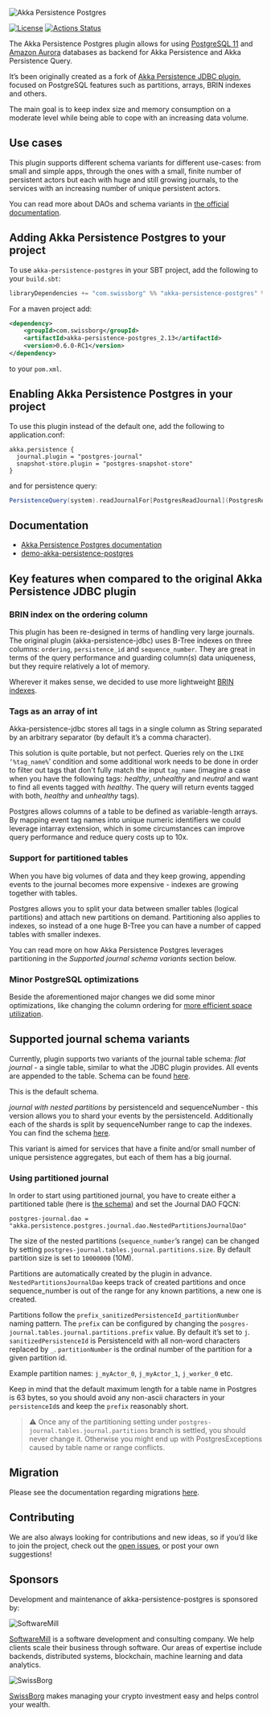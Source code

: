 ![Akka Persistence Postgres](./docs/assets/project-logo.png)

[![License](https://img.shields.io/:license-Apache%202-red.svg)](https://www.apache.org/licenses/LICENSE-2.0.txt)
[![Actions Status](https://github.com/SwissBorg/akka-persistence-postgres/workflows/Scala%20CI/badge.svg)](https://github.com/SwissBorg/akka-persistence-postgres/actions)

The Akka Persistence Postgres plugin allows for using [PostgreSQL 11](https://www.postgresql.org/) and [Amazon Aurora](https://aws.amazon.com/rds/aurora/) databases as backend for Akka Persistence and Akka Persistence Query.

It’s been originally created as a fork of [Akka Persistence JDBC plugin](https://github.com/akka/akka-persistence-jdbc), focused on PostgreSQL features such as partitions, arrays, BRIN indexes and others.

The main goal is to keep index size and memory consumption on a moderate level while being able to cope with an increasing data volume.

## Use cases
This plugin supports different schema variants for different use-cases: from small and simple apps, 
through the ones with a small, finite number of persistent actors but each with huge and still growing journals,
to the services with an increasing number of unique persistent actors.

You can read more about DAOs and schema variants in [the official documentation](https://swissborg.github.io/akka-persistence-postgres/features#support-for-partitioned-tables).

## Adding Akka Persistence Postgres to your project

To use `akka-persistence-postgres` in your SBT project, add the following to your `build.sbt`:

```scala
libraryDependencies += "com.swissborg" %% "akka-persistence-postgres" % "0.6.0-RC1"
```

For a maven project add:
```xml
<dependency>
    <groupId>com.swissborg</groupId>
    <artifactId>akka-persistence-postgres_2.13</artifactId>
    <version>0.6.0-RC1</version>
</dependency>
```
to your `pom.xml`.

## Enabling Akka Persistence Postgres in your project
To use this plugin instead of the default one, add the following to application.conf:
```hocon
akka.persistence {
  journal.plugin = "postgres-journal"
  snapshot-store.plugin = "postgres-snapshot-store"
}
```
and for persistence query:
```scala
PersistenceQuery(system).readJournalFor[PostgresReadJournal](PostgresReadJournal.Identifier)
```

## Documentation
* [Akka Persistence Postgres documentation](https://swissborg.github.io/akka-persistence-postgres/)
* [demo-akka-persistence-postgres](https://github.com/mkubala/demo-akka-persistence-postgres)

## Key features when compared to the original Akka Persistence JDBC plugin

### BRIN index on the ordering column
This plugin has been re-designed in terms of handling very large journals.
The original plugin (akka-persistence-jdbc) uses B-Tree indexes on three columns: `ordering`, `persistence_id` and `sequence_number`. They are great in terms of the query performance and guarding column(s) data uniqueness, but they require relatively a lot of memory.


Wherever it makes sense, we decided to use more lightweight [BRIN indexes](https://www.postgresql.org/docs/11/brin-intro.html).

### Tags as an array of int
Akka-persistence-jdbc stores all tags in a single column as String separated by an arbitrary separator (by default it’s a comma character).

This solution is quite portable, but not perfect. Queries rely on the `LIKE ‘%tag_name%`’ condition and some additional work needs to be done in order to filter out tags that don't fully match the input `tag_name` (imagine a case when you have the following tags: _healthy_, _unhealthy_ and _neutral_ and want to find all events tagged with _healthy_. The query will return events tagged with both, _healthy_ and _unhealthy_ tags).

Postgres allows columns of a table to be defined as variable-length arrays. 
By mapping event tag names into unique numeric identifiers we could leverage intarray extension, which in some circumstances can improve query performance and reduce query costs up to 10x.

### Support for partitioned tables
When you have big volumes of data and they keep growing, appending events to the journal becomes more expensive - indexes are growing together with tables.

Postgres allows you to split your data between smaller tables (logical partitions) and attach new partitions on demand. Partitioning also applies to indexes, so instead of a one huge B-Tree you can have a number of capped tables with smaller indexes.


You can read more on how Akka Persistence Postgres leverages partitioning in the _Supported journal schema variants_ section below.

### Minor PostgreSQL optimizations
Beside the aforementioned major changes we did some minor optimizations, like changing the column ordering for [more efficient space utilization](https://www.2ndquadrant.com/en/blog/on-rocks-and-sand/).

## Supported journal schema variants

Currently, plugin supports two variants of the journal table schema:
*flat journal* - a single table, similar to what the JDBC plugin provides. All events are appended to the table. Schema can be found [here](core/src/test/resources/schema/postgres/plain-schema.sql).

This is the default schema.


*journal with nested partitions*  by persistenceId and sequenceNumber - this version allows you to shard your events by the persistenceId. Additionally each of the shards is split by sequenceNumber range to cap the indexes.
You can find the schema [here](core/src/test/resources/schema/postgres/nested-partitions-schema.sql).

This variant is aimed for services that have a finite and/or small number of unique persistence aggregates, but each of them has a big journal.

### Using partitioned journal

In order to start using partitioned journal, you have to create either a partitioned table (here is [the schema](core/src/test/resources/schema/postgres/nested-partitions-schema.sql)) and set the Journal DAO FQCN:
```
postgres-journal.dao = "akka.persistence.postgres.journal.dao.NestedPartitionsJournalDao"
```

The size of the nested partitions (`sequence_number`’s range) can be changed by setting `postgres-journal.tables.journal.partitions.size`. By default partition size is set to `10000000` (10M).

Partitions are automatically created by the plugin in advance. `NestedPartitionsJournalDao` keeps track of created partitions and once sequence_number is out of the range for any known partitions, a new one is created.

Partitions follow the `prefix_sanitizedPersistenceId_partitionNumber` naming pattern.
The `prefix` can be configured by changing the `posgres-journal.tables.journal.partitions.prefix` value. By default it’s set to `j`.
`sanitizedPersistenceId` is PersistenceId with all non-word characters replaced by `_`.
`partitionNumber` is the ordinal number of the partition for a given partition id.

Example partition names: `j_myActor_0`, `j_myActor_1`, `j_worker_0` etc.

Keep in mind that the default maximum length for a table name in Postgres is 63 bytes, so you should avoid any non-ascii characters in your `persistenceId`s and keep the `prefix` reasonably short.

> :warning: Once any of the partitioning setting under  `postgres-journal.tables.journal.partitions` branch is settled, you should never change it.  Otherwise you might end up with PostgresExceptions caused by table name or range conflicts.

## Migration

Please see the documentation regarding migrations [here](https://swissborg.github.io/akka-persistence-postgres/migration).

## Contributing
We are also always looking for contributions and new ideas, so if you’d like to join the project, check out the [open issues](https://github.com/SwissBorg/akka-persistence-postgres/issues), or post your own suggestions!

## Sponsors

Development and maintenance of akka-persistence-postgres is sponsored by:

![SoftwareMill](https://raw.githubusercontent.com/SwissBorg/akka-persistence-postgres/master/docs/assets/softwaremill-logo.png)

[SoftwareMill](https://softwaremill.com) is a software development and consulting company. We help clients scale their business through software. Our areas of expertise include backends, distributed systems, blockchain, machine learning and data analytics.

![SwissBorg](https://raw.githubusercontent.com/SwissBorg/akka-persistence-postgres/master/docs/assets/swissborg-logo.png)

[SwissBorg](https://swissborg.com) makes managing your crypto investment easy and helps control your wealth.
